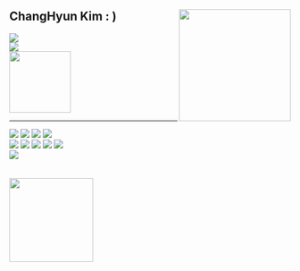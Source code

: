 
<!--
**yunieom/yunieom** is a ✨ _special_ ✨ repository because its `README.md` (this file) appears on your GitHub profile.

Here are some ideas to get you started:

- 🔭 I’m currently working on ...
- 🌱 I’m currently learning ...
- 👯 I’m looking to collaborate on ...
- 🤔 I’m looking for help with ...
- 💬 Ask me about ...
- 📫 How to reach me: ...
- 😄 Pronouns: ...
- ⚡ Fun fact: ...
-->


<!-- https://velog.io/@seondal/Github-Readme-%EA%BE%B8%EB%AF%B8%EA%B8%B0-%EC%B4%9D%EC%A0%95%EB%A6%AC#%EC%99%84%EC%84%B1 -->

<div align="">
  
  
<a href="https://github.com/ChangHyun92/github-readme-stats">
  <img height=200 align="right" src="https://github-readme-stats.vercel.app/api?username=ChangHyun92&show_icons=true&theme=neon&rank_icon=github" />
</a>
  
  ## ChangHyun Kim  : )
<a href="https://www.notion.so/ChangHyun-Kim-f77881a2c0804a83b95b95ffde941880">
<img src="https://img.shields.io/badge/Portfolio-ffffff?style=for-the-badge&logo=notion&logoColor=black"/></a><br>
<a href="https://kimchanghyun.tistory.com"><img src="https://img.shields.io/badge/changhyun.log-3DDC84?style=for-the-badge&logo=tistory&logoColor=white"/></a><br>
<img align="bottom" width="110" src="https://user-images.githubusercontent.com/130543414/283773842-aab8112f-e24a-4f42-86ea-04df4ac2926b.gif"/>






  ---
<img src="https://img.shields.io/badge/Node.js-339933?style=flat&logo=nodedotjs&logoColor=white"/>
<img src="https://img.shields.io/badge/Javascript-F7DF1E?style=flat&logo=javascript&logoColor=black"/> 
<img src="https://img.shields.io/badge/Express-000000?style=flat&logo=express&logoColor=white"/>  
<img src="https://img.shields.io/badge/MySQL-4479A1?style=flat&logo=mysql&logoColor=white"/><br>
<img src="https://img.shields.io/badge/postgreSQL-289ddf?style=flat&logo=postgreSQL&logoColor=white"/>
<img src="https://img.shields.io/badge/Slack-E34F26?style=flat&logo=HTML5&logoColor=white" />
<img src="https://img.shields.io/badge/Trello-0052CC?style=flat&logo=Trello&logoColor=white" />
<img src="https://img.shields.io/badge/Git-F05032?style=flat&logo=Git&logoColor=white" />
<img src="https://img.shields.io/badge/GitHub-181717?style=flat&logo=GitHub&logoColor=white" />
<br>
<img src="https://img.shields.io/badge/Postman-f05032?style=flat&logo=postman&logoColor=white" />
<br>
<br>
<br>
<a href="mailto:kchangh92@gmail.com"><img align="bottom" width="150" src="https://img.shields.io/badge/mail to me-0a3711?style=flat&logo=Gmail&logoColor=white"/></a>

</div>
